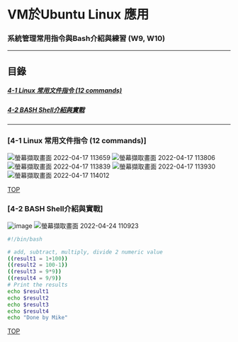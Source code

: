 # VM於Ubuntu Linux 應用
### 系統管理常用指令與Bash介紹與練習 (W9, W10)
<a name="000"/>

---
## 目錄
##### [4-1 Linux 常用文件指令 (12 commands)](#001)
##### [4-2 BASH Shell介紹與實戰](#002)
---

<a name="001"/>

### [4-1 Linux 常用文件指令 (12 commands)]
![螢幕擷取畫面 2022-04-17 113659](https://user-images.githubusercontent.com/89327055/163699321-a3c093bc-9214-4231-a65b-b8c0b908e34c.png)
![螢幕擷取畫面 2022-04-17 113806](https://user-images.githubusercontent.com/89327055/163699322-1c679018-1f0a-4eb4-9683-1adf7a8ff8d4.png)
![螢幕擷取畫面 2022-04-17 113839](https://user-images.githubusercontent.com/89327055/163699323-bc9d460b-1cb3-44f1-93b7-4109092afe87.png)
![螢幕擷取畫面 2022-04-17 113930](https://user-images.githubusercontent.com/89327055/163699324-544cb652-0758-409b-bea2-d6737d740415.png)
![螢幕擷取畫面 2022-04-17 114012](https://user-images.githubusercontent.com/89327055/163699326-7decc44f-bec6-428c-a762-c3391cbc8603.png)





[TOP](#000)

<a name="002"/>

### [4-2 BASH Shell介紹與實戰]
![image](https://user-images.githubusercontent.com/89327055/164954326-388328dc-bd79-427f-8399-5e89e053dca6.png)
![螢幕擷取畫面 2022-04-24 110923](https://user-images.githubusercontent.com/89327055/164954599-38c66fa0-cf83-4d1a-a084-09d2221fa147.png)
````bash
#!/bin/bash

# add, subtract, multiply, divide 2 numeric value
((result1 = 1+100))
((result2 = 100-1))
((result3 = 9*9))
((result4 = 9/9))
# Print the results
echo $result1
echo $result2
echo $result3
echo $result4
echo "Done by Mike"
````








[TOP](#000)
